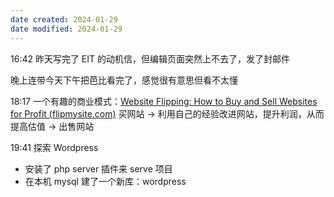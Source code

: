 ```yaml
---
date created: 2024-01-29
date modified: 2024-01-29
---
```

16:42
昨天写完了 EIT 的动机信，但编辑页面突然上不去了，发了封邮件

晚上连带今天下午把芭比看完了，感觉很有意思但看不太懂

18:17
一个有趣的商业模式：[Website Flipping: How to Buy and Sell Websites for Profit (flipmysite.com)](https://flipmysite.com/website-flipping-guide/)
买网站 → 利用自己的经验改进网站，提升利润，从而提高估值 → 出售网站

19:41
探索 Wordpress
+ 安装了 php server 插件来 serve 项目
+ 在本机 mysql 建了一个新库：wordpress